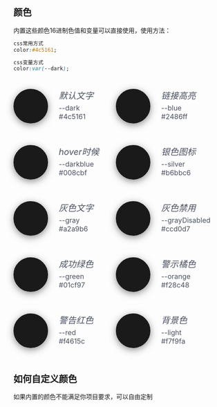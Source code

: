 
<style lang="less">
.color_list {
    max-width: 960px;
    font-size: 0;
}
.list_item {
    width: 237px;
    display: inline-block;
    margin: 25px 0;
    position: relative;
}
.color_list h6 {
    font-size: 20px;
    margin: 0px 0 5px;
    color: #4c5161;
}
.color_list p {
    margin: 0;
    font-size: 16px;
    color: #4c5161;
}
.list_item:before {
    content: '';
    border: 40px solid transparent;
    float: left;
    border-radius: 50%;
    margin-right: 25px;
    box-shadow: 0 4px 16px;
    opacity: .5;
}
.list_item:after {
    content: '';
    position: absolute;
    border: 40px solid;
    border-radius: 50%;
    left: 0;
    top: 0;
}
</style>
## 颜色
内置这些颜色16进制色值和变量可以直接使用，使用方法：
```css
css常用方式
color:#4c5161;

css变量方式
color:var(--dark);
```
<div class="demo-block">
 <div class="color_list">
    <div class="list_item dark">
        <h6>默认文字</h6>
        <p>--dark</p>
        <p>#4c5161</p>
    </div>
     <div class="list_item blue">
        <h6>链接高亮</h6>
        <p>--blue</p>
        <p>#2486ff</p>
    </div>
     <div class="list_item darkblue">
        <h6>hover时候</h6>
        <p>--darkblue</p>
        <p>#008cbf</p>
    </div>
     <div class="list_item silver">
        <h6>银色图标</h6>
        <p>--silver</p>
        <p>#b6bbc6</p>
    </div>
     <div class="list_item gray">
        <h6>灰色文字</h6>
        <p>--gray</p>
        <p>#a2a9b6</p>
    </div>
     <div class="list_item grayDisabled">
        <h6>灰色禁用</h6>
        <p>--grayDisabled</p>
        <p>#ccd0d7</p>
    </div>
     <div class="list_item green">
        <h6>成功绿色</h6>
        <p>--green</p>
        <p>#01cf97</p>
    </div>
     <div class="list_item orange">
        <h6>警示橘色</h6>
        <p>--orange</p>
        <p>#f28c48</p>
    </div>
    <div class="list_item red">
        <h6>警告红色</h6>
        <p>--red</p>
        <p>#f4615c</p>
    </div>
    <div class="list_item light">
        <h6>背景色</h6>
        <p>--light</p>
        <p>#f7f9fa</p>
    </div>
  </div>


</div>




## 如何自定义颜色
如果内置的颜色不能满足你项目要求，可以自由定制
